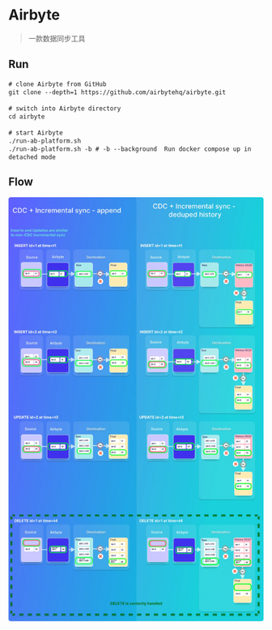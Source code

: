 # Airbyte
> 一款数据同步工具

## Run
```shell
# clone Airbyte from GitHub
git clone --depth=1 https://github.com/airbytehq/airbyte.git

# switch into Airbyte directory
cd airbyte

# start Airbyte
./run-ab-platform.sh
./run-ab-platform.sh -b # -b --background  Run docker compose up in detached mode
```

## Flow
![CDC Flow](Airbyte-CDC-Flow.png)


